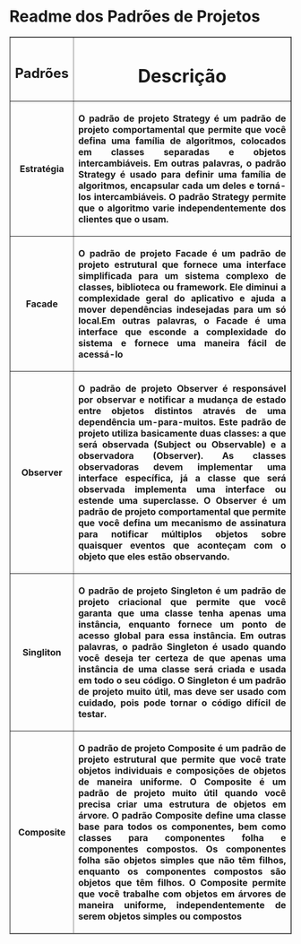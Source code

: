 # Readme dos Padrões de Projetos
<body>
      <table border="1" width="500">
        <thead>
         <tr>
             <th scope="col"> <h2>Padrões</h2></th>
             <th scope="col"> <h1>Descrição</h1></th>
         </tr>
         <tr>
             <th scope="col">Estratégia</th>
             <th scope="col">
                   <p align="justify">
                         O padrão de projeto Strategy é um padrão de projeto comportamental que permite que você defina uma família de algoritmos,
                         colocados  em classes separadas e objetos intercambiáveis. Em outras palavras, o padrão Strategy é usado para
                              definir uma família de algoritmos, encapsular cada um deles e torná-los intercambiáveis. O padrão Strategy permite que o 
                              algoritmo varie independentemente dos clientes que o usam.
                   </p> 
               </th>
         </tr>
               <tr>
             <th scope="col">Facade</th>
             <th scope="col">
                   <p align="justify">
                         O padrão de projeto Facade é um padrão de projeto estrutural que fornece uma interface simplificada para um sistema complexo de classes, biblioteca ou framework. 
                             Ele diminui a complexidade geral do aplicativo e ajuda a mover dependências indesejadas para um só local.Em outras palavras, o Facade é uma interface que esconde
                             a complexidade do sistema e fornece uma maneira fácil de acessá-lo
                  </p>
             </th>
             </tr>
             <tr>
             <th scope="col">Observer</th>
             <th scope="col">
                  <p align="justify"> 
                   O padrão de projeto Observer é responsável por observar e notificar a mudança de estado entre objetos distintos através de uma dependência um-para-muitos. 
Este padrão de projeto utiliza basicamente duas classes: a que será observada (Subject ou Observable) e a observadora (Observer). As classes observadoras
devem implementar uma interface específica, já a classe que será observada implementa uma interface ou estende uma superclasse. O Observer é um padrão de 
projeto comportamental que permite que você defina um mecanismo de assinatura para notificar múltiplos objetos sobre quaisquer eventos que aconteçam com 
o objeto que eles estão observando.
                  </p>       
            </th>
            </tr>
              <tr>
             <th scope="col">Singliton</th>
             <th scope="col">
                   <p align="justify"> 
                   O padrão de projeto Singleton é um padrão de projeto criacional que permite que você garanta que uma classe tenha apenas uma instância, enquanto fornece um
ponto de acesso global para essa instância. Em outras palavras, o padrão Singleton é usado quando você deseja ter certeza de que apenas uma instância de uma
classe será criada e usada em todo o seu código. O Singleton é um padrão de projeto muito útil, mas deve ser usado com cuidado, pois pode tornar o código difícil de testar.
             </p>        
             </th>
             </tr>
               <tr>
             <th scope="col">Composite</th>
             <th scope="col">
                   <p align="justify"> O padrão de projeto Composite é um padrão de projeto estrutural que permite que você trate objetos individuais e composições de objetos de maneira uniforme. 
                   O Composite é um  padrão de projeto muito útil quando você precisa criar uma estrutura de objetos em árvore. O padrão Composite define uma classe base para todos os componentes, bem como 
                  classes para componentes folha e componentes compostos. Os componentes folha são objetos simples que não têm filhos, enquanto os componentes compostos são objetos que têm filhos.
                  O Composite permite que você trabalhe com objetos em árvores de maneira uniforme, independentemente de serem objetos simples ou compostos
                  </p> 
             </th>
          </tr>
        </thead>
     </table>
     </body>
